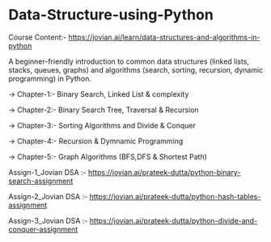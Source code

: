 # Data-Structure-using-Python

Course Content:- https://jovian.ai/learn/data-structures-and-algorithms-in-python

A beginner-friendly introduction to common data structures (linked lists, stacks, queues, graphs) and algorithms (search, sorting, recursion, dynamic programming) in Python. 

-> Chapter-1:- Binary Search, Linked List & complexity

-> Chapter-2:- Binary Search Tree, Traversal & Recursion

-> Chapter-3:- Sorting Algorithms and Divide & Conquer

-> Chapter-4:- Recursion & Dymnamic Programming

-> Chapter-5:- Graph Algorithms (BFS,DFS & Shortest Path)

Assign-1_Jovian DSA :- https://jovian.ai/prateek-dutta/python-binary-search-assignment

Assign-2_Jovian DSA :- https://jovian.ai/prateek-dutta/python-hash-tables-assignment 

Assign-3_Jovian DSA :- https://jovian.ai/prateek-dutta/python-divide-and-conquer-assignment
